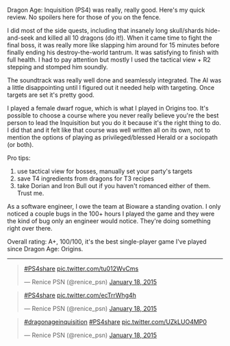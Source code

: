 Dragon Age: Inquisition (PS4) was really, really good. Here's my quick review.
No spoilers here for those of you on the fence.

I did most of the side quests, including that insanely long skull/shards
hide-and-seek and killed all 10 dragons (do it!). When it came time to
fight the final boss, it was really more like slapping him around for 15
minutes before finally ending his destroy-the-world tantrum. It was
satisfying to finish with full health. I had to pay attention but mostly
I used the tactical view + R2 stepping and stomped him soundly.

The soundtrack was really well done and seamlessly integrated. The AI
was a little disappointing until I figured out it needed help with
targeting. Once targets are set it's pretty good.

I played a female dwarf rogue, which is what I played in Origins too. It's possible
to choose a course where you never really believe you're the best person to lead
the Inquisition but you do it because it's the right thing to do. I did that and
it felt like that course was well written all on its own, not to mention the options
of playing as privileged/blessed Herald or a sociopath (or both).

Pro tips:

1. use tactical view for bosses, manually set your party's targets
2. save T4 ingredients from dragons for T3 recipes
3. take Dorian and Iron Bull out if you haven't romanced either of them. Trust me.

As a software engineer, I owe the team at Bioware a standing ovation.
I only noticed a couple bugs in the 100+ hours I played the game and
they were the kind of bug only an engineer would notice. They're doing
something right over there.

Overall rating: A+, 100/100, it's the best single-player game I've
played since Dragon Age: Origins.

---

<blockquote class="twitter-tweet" lang="en"><p><a href="https://twitter.com/hashtag/PS4share?src=hash">#PS4share</a> <a
href="http://t.co/tu012WvCms">pic.twitter.com/tu012WvCms</a></p>&mdash; Renice PSN (@renice_psn) <a
href="https://twitter.com/renice_psn/status/556960739387117568">January 18, 2015</a></blockquote>

<blockquote class="twitter-tweet" lang="en"><p><a href="https://twitter.com/hashtag/PS4share?src=hash">#PS4share</a> <a
href="http://t.co/ecTrrWhg4h">pic.twitter.com/ecTrrWhg4h</a></p>&mdash; Renice PSN (@renice_psn) <a
href="https://twitter.com/renice_psn/status/556960988851732480">January 18, 2015</a></blockquote>

<blockquote class="twitter-tweet" lang="en"><p><a
href="https://twitter.com/hashtag/dragonageinquisition?src=hash">#dragonageinquisition</a> <a
href="https://twitter.com/hashtag/PS4share?src=hash">#PS4share</a> <a
href="http://t.co/UZkLUO4MP0">pic.twitter.com/UZkLUO4MP0</a></p>&mdash; Renice PSN (@renice_psn) <a
href="https://twitter.com/renice_psn/status/556960531106381825">January 18, 2015</a></blockquote>

<script async src="//platform.twitter.com/widgets.js" charset="utf-8"></script>
